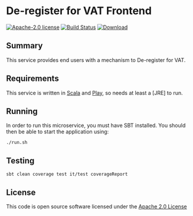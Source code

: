 # De-register for VAT Frontend

[![Apache-2.0 license](http://img.shields.io/badge/license-Apache-brightgreen.svg)](http://www.apache.org/licenses/LICENSE-2.0.html)
[![Build Status](https://travis-ci.org/hmrc/deregister-vat-frontend.svg)](https://travis-ci.org/hmrc/deregister-vat-frontend)
[![Download](https://api.bintray.com/packages/hmrc/releases/deregister-vat-frontend/images/download.svg)](https://bintray.com/hmrc/releases/deregister-vat-frontend/_latestVersion)

## Summary

This service provides end users with a mechanism to De-register for VAT.

## Requirements

This service is written in [Scala](http://www.scala-lang.org/) and [Play](http://playframework.com/), so needs at least a [JRE] to run.

## Running

In order to run this microservice, you must have SBT installed. You should then be able to start the application using:

`./run.sh`

## Testing
`sbt clean coverage test it/test coverageReport`

## License

This code is open source software licensed under the [Apache 2.0 License]("http://www.apache.org/licenses/LICENSE-2.0.html")

